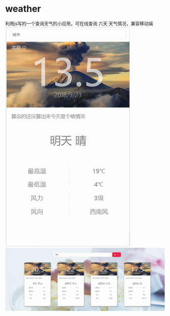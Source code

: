 # weather
利用js写的一个查询天气的小应用，可在线查询 六天 天气情况，兼容移动端
![移动](https://github.com/KamyoChae/weather/blob/master/%E5%A4%A9%E6%B0%94.gif)
![pc](https://github.com/KamyoChae/weather/blob/master/wetherPC.gif)
